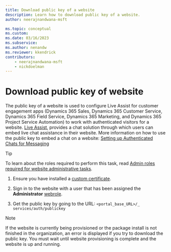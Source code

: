 ```yaml
---
title: Download public key of a website
description: Learn how to download public key of a website.
author: neerajnandwana-msft

ms.topic: conceptual
ms.custom: 
ms.date: 03/16/2023
ms.subservice: 
ms.author: nenandw
ms.reviewer: kkendrick
contributors:
    - neerajnandwana-msft
    - nickdoelman
---
```


# Download public key of website

The public key of a website is used to configure Live Assist for customer engagement apps (Dynamics 365 Sales, Dynamics 365 Customer Service, Dynamics 365 Field Service, Dynamics 365 Marketing, and Dynamics 365 Project Service Automation) to work with authenticated visitors for a website. [Live Assist](https://support.liveassistfor365.com/hc/articles/360006210033-What-is-Live-Assist-for-Microsoft-Dynamics-365-), provides a chat solution through which users can embed live chat assistance in their website. More information on how to use the public key to embed a chat on a website: [Setting up Authenticated Chats for Messaging](https://support.liveassistfor365.com/hc/en-us/articles/8684405210391-Setting-up-Authenticated-Chats-for-Messaging-Microsoft-Power-App-Portals-)

> [!TIP]
> To learn about the roles required to perform this task, read [Admin roles required for website administrative tasks](admin-roles.md).

1. Ensure you have installed a [custom certificate](/power-apps/maker/portals/admin/manage-custom-certificates).

1. Sign in to the website with a user that has been assigned the **Administrator** [webrole](../security/create-web-roles.md).

1. Get the public key by going to the URL: `<portal_base_URL>/_ services/auth/publickey` 

> [!NOTE]
> If the website is currently being provisioned or the package install is not finished in the organization, an error is displayed if you try to download the public key. You must wait until website provisioning is complete and the website is up and running.

